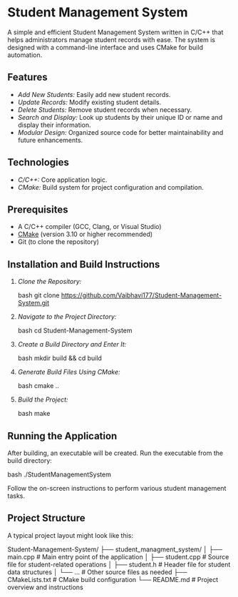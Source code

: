 # Student Management System

A simple and efficient Student Management System written in C/C++ that helps administrators manage student records with ease. The system is designed with a command-line interface and uses CMake for build automation.

## Features

- *Add New Students:* Easily add new student records.
- *Update Records:* Modify existing student details.
- *Delete Students:* Remove student records when necessary.
- *Search and Display:* Look up students by their unique ID or name and display their information.
- *Modular Design:* Organized source code for better maintainability and future enhancements.

## Technologies

- *C/C++:* Core application logic.
- *CMake:* Build system for project configuration and compilation.

## Prerequisites

- A C/C++ compiler (GCC, Clang, or Visual Studio)
- [CMake](https://cmake.org/) (version 3.10 or higher recommended)
- Git (to clone the repository)

## Installation and Build Instructions

1. *Clone the Repository:*

   bash
   git clone https://github.com/Vaibhavi177/Student-Management-System.git
   

2. *Navigate to the Project Directory:*

   bash
   cd Student-Management-System
   

3. *Create a Build Directory and Enter It:*

   bash
   mkdir build && cd build
   

4. *Generate Build Files Using CMake:*

   bash
   cmake ..
   

5. *Build the Project:*

   bash
   make
   

## Running the Application

After building, an executable will be created. Run the executable from the build directory:

bash
./StudentManagementSystem


Follow the on-screen instructions to perform various student management tasks.

## Project Structure

A typical project layout might look like this:


Student-Management-System/
├── student_managment_system/
│   ├── main.cpp          # Main entry point of the application
│   ├── student.cpp       # Source file for student-related operations
│   ├── student.h         # Header file for student data structures
│   └── ...               # Other source files as needed
├── CMakeLists.txt        # CMake build configuration
└── README.md             # Project overview and instructions



